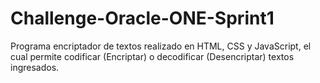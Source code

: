 # Challenge-Oracle-ONE-Sprint1
Programa encriptador de textos realizado en HTML, CSS y JavaScript, el cual permite codificar (Encriptar) o decodificar (Desencriptar) textos ingresados.
